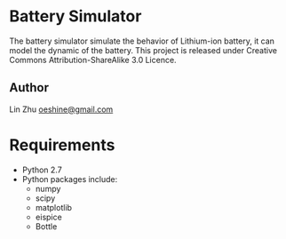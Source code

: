 # Battery Simulator 
 
The battery simulator simulate the behavior of Lithium-ion battery, it can model the dynamic of the battery. 
This project is released under Creative Commons Attribution-ShareAlike 3.0 Licence.
## Author 
Lin Zhu oeshine@gmail.com
  
 
# Requirements 
* Python 2.7 
* Python packages include: 
  * numpy 
  * scipy 
  * matplotlib 
  * eispice
  * Bottle